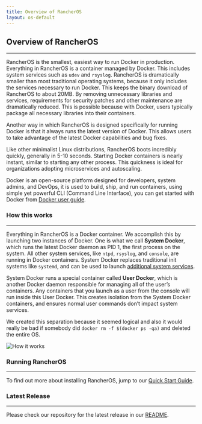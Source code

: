 ```yaml
---
title: Overview of RancherOS
layout: os-default
---
```


## Overview of RancherOS
---
RancherOS is the smallest, easiest way to run Docker in production.  Everything in RancherOS is a container managed by Docker. This includes system services such as `udev` and `rsyslog`.  RancherOS is dramatically smaller than most traditional operating systems, because it only includes the services necessary to run Docker. This keeps the binary download of RancherOS to about 20MB. By removing unnecessary libraries and services, requirements for security patches and other maintenance are dramatically reduced. This is possible because with Docker, users typically package all necessary libraries into their containers. 

Another way in which RancherOS is designed specifically for running Docker is that it always runs the latest version of Docker. This allows users to take advantage of the latest Docker capabilities and bug fixes. 

Like other minimalist Linux distributions, RancherOS boots incredibly quickly, generally in 5-10 seconds.  Starting Docker containers is nearly instant, similar to starting any other process. This quickness is ideal for organizations adopting microservices and autoscaling.

Docker is an open-source platform designed for developers, system admins, and DevOps, it is used to build, ship, and run containers, using simple yet powerful CLI (Command Line Interface), you can get started with Docker from [Docker user guide](https://docs.docker.com/userguide/).

### How this works
---

Everything in RancherOS is a Docker container. We accomplish this by launching two instances of Docker. One is what we call **System Docker**, which runs the latest Docker daemon as PID 1, the first process on the system. All other system services, like `ntpd`, `rsyslog`, and `console`, are running in Docker containers. System Docker replaces traditional init systems like `systemd`, and can be used to launch [additional system services]({{site.baseurl}}/os/configuration/system-services/).

System Docker runs a special container called **User Docker**, which is another Docker daemon responsible for managing all of the user’s containers. Any containers that you launch as a user from the console will run inside this User Docker. This creates isolation from the System Docker containers, and ensures normal user commands don’t impact system services.

 We created this separation because it seemed logical and also it would really be bad if somebody did 
`docker rm -f $(docker ps -qa)` and deleted the entire OS.

![How it works]({{site.baseurl}}/img/os/rancheroshowitworks.png "How it works")

### Running RancherOS
---
To find out more about installing RancherOS, jump to our [Quick Start Guide]({{site.baseurl}}/os/quick-start-guide/).


### Latest Release
---
Please check our repository for the latest release in our [README](https://github.com/rancherio/os/blob/master/README.md). 

<br>
<br>
